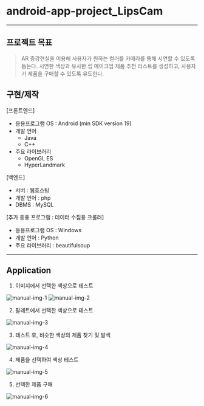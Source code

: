 # android-app-project_LipsCam
--------------
## 프로젝트 목표
> AR 증강현실을 이용해 사용자가 원하는 컬러를 카메라를 통해 시연할 수 있도록 돕는다. 
> 시연한 색상과 유사한 립 메이크업 제품 추천 리스트를 생성하고, 사용자가 제품을 구매할 수 있도록 유도한다.

## 구현/제작
[프론트엔드]
- 응용프로그램 OS : Android (min SDK version 19)
- 개발 언어 
  - Java 
  - C++
- 주요 라이브러리 
  - OpenGL ES
  - HyperLandmark

[백엔드]
- 서버 : 웹호스팅
- 개발 언어 : php
- DBMS : MySQL
 

[추가 응용 프로그램 : 데이터 수집용 크롤러]
- 응용프로그램 OS : Windows
- 개발 언어 : Python
- 주요 라이브러리 : beautifulsoup

------------
## Application 
1. 이미지에서 선택한 색상으로 테스트

![manual-img-1](https://user-images.githubusercontent.com/65906056/108841561-4e9c6900-761b-11eb-9e0a-d09150de05f7.png)
![manual-img-2](https://user-images.githubusercontent.com/65906056/108841564-4f34ff80-761b-11eb-838a-2f0c7b24544b.png)

2. 팔레트에서 선택한 색상으로 테스트

![manual-img-3](https://user-images.githubusercontent.com/65906056/108841565-4f34ff80-761b-11eb-84b0-f15238f731d0.png)

3. 테스트 후, 비슷한 색상의 제품 찾기 및 발색

![manual-img-4](https://user-images.githubusercontent.com/65906056/108841568-4fcd9600-761b-11eb-8a77-b7371c2cce02.png)

4. 제품을 선택하여 색상 테스트

![manual-img-5](https://user-images.githubusercontent.com/65906056/108841556-4d6b3c00-761b-11eb-853a-c30f5395c611.png)

5. 선택한 제품 구매

![manual-img-6](https://user-images.githubusercontent.com/65906056/108841559-4e03d280-761b-11eb-864d-a1444a0a614b.png)



